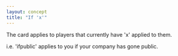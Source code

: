 ```yaml
---
layout: concept
title: "If 'x'"
---
```


The card applies to players that currently have 'x' applied to them.

i.e. 'ifpublic' applies to you if your company has gone public.
